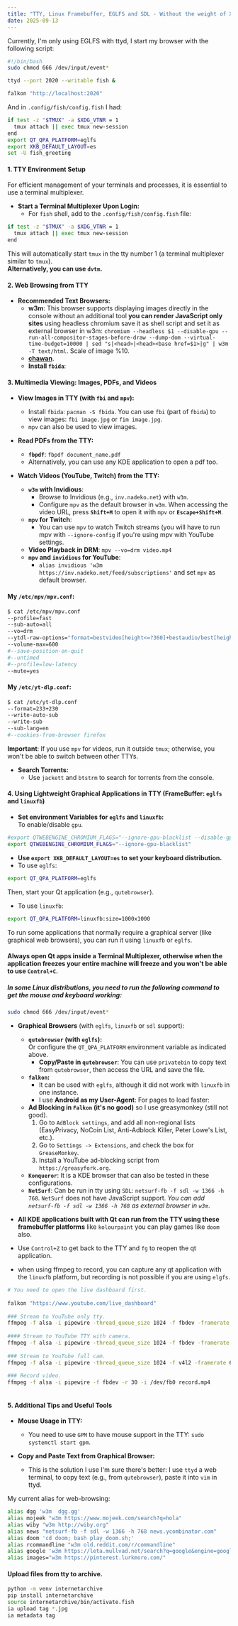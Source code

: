 ```yaml
---
title: "TTY, Linux Framebuffer, EGLFS and SDL - Without the weight of Xorg or Wayland"
date: 2025-09-13
---
```


Currently, I'm only using EGLFS with ttyd, I start my browser with the following script:


```bash
#!/bin/bash
sudo chmod 666 /dev/input/event*

ttyd --port 2020 --writable fish & 

falkon "http://localhost:2020"
```

And in `.config/fish/config.fish` I had:

```bash
if test -z "$TMUX" -a $XDG_VTNR = 1
  tmux attach || exec tmux new-session
end
export QT_QPA_PLATFORM=eglfs  
export XKB_DEFAULT_LAYOUT=es
set -U fish_greeting
```


#### **1. TTY Environment Setup**  
  
For efficient management of your terminals and processes, it is essential to use a terminal multiplexer.  
  
*   **Start a Terminal Multiplexer Upon Login:**  
    *   For `fish` shell, add to the `.config/fish/config.fish` file:  
  
```bash  
if test -z "$TMUX" -a $XDG_VTNR = 1
  tmux attach || exec tmux new-session
end
```  
This will automatically start `tmux` in the tty number 1 (a terminal multiplexer similar to `tmux`).        
**Alternatively, you can use `dvtm`.**
  
#### **2. Web Browsing from TTY**  
  
*   **Recommended Text Browsers:**  
    *   **w3m**: This browser supports displaying images directly in the console without an additional tool **you can render JavaScript only sites** using headless chromium save it as shell script and set it as external browser in w3m: `chromium --headless $1 --disable-gpu --run-all-compositor-stages-before-draw --dump-dom --virtual-time-budget=10000 | sed "s|<head>|<head><base href=$1>|g" | w3m -T text/html`. Scale of image %10.
    *   **[chawan](https://sr.ht/~bptato/chawan/)**.
    *   **Install `fbida`**:  
  
#### **3. Multimedia Viewing: Images, PDFs, and Videos**  
  
*   **View Images in TTY (with `fbi` and `mpv`):**  
    *   Install `fbida`: `pacman -S fbida`. You can use `fbi` (part of `fbida`) to view images: `fbi image.jpg` or `fim image.jpg`.
    *   `mpv` can also be used to view images.  
  
*   **Read PDFs from the TTY:**  
    *   **`fbpdf`**:  `fbpdf document_name.pdf`  
    *   Alternatively, you can use any KDE application to open a pdf too.  
  
*   **Watch Videos (YouTube, Twitch) from the TTY:**  
    *   **`w3m` with Invidious**:  
        *   Browse to Invidious (e.g., `inv.nadeko.net`) with `w3m`.  
        *   Configure `mpv` as the default browser in `w3m`. When accessing the video URL, press **`Shift+M`** to open it with `mpv` or **`Escape+Shift+M`**.
    *   **`mpv` for Twitch**:  
        *   You can use `mpv` to watch Twitch streams (you will have to run mpv with `--ignore-config` if you're using mpv with YouTube settings.  
    *   **Video Playback in DRM**:  `mpv --vo=drm video.mp4`  
    *   **`mpv` and `invidious` for YouTube**:  
        * `alias invidious 'w3m https://inv.nadeko.net/feed/subscriptions'` and set `mpv` as default browser.  

####  My `/etc/mpv/mpv.conf`:   
```bash  
$ cat /etc/mpv/mpv.conf  
--profile=fast  
--sub-auto=all  
--vo=drm
--ytdl-raw-options="format=bestvideo[height<=?360]+bestaudio/best[height<=?360]/bestvideo[height<=?480]+bestaudio/best[height<=?480],write-auto-sub=,sub-lang=[es,en,ru],write-sub="  
--volume-max=600  
#--save-position-on-quit  
#--untimed  
#--profile=low-latency  
--mute=yes  
```  

####  My `/etc/yt-dlp.conf`:  

```bash  
$ cat /etc/yt-dlp.conf  
--format=233+230  
--write-auto-sub  
--write-sub  
--sub-lang=en  
#--cookies-from-browser firefox  
```  

**Important**: If you use `mpv` for videos, run it outside `tmux`; otherwise, you won't be able to switch between other TTYs.  

*   **Search Torrents:**  
    *   Use `jackett` and `btstrm` to search for torrents from the console.  
  
#### **4. Using Lightweight Graphical Applications in TTY (FrameBuffer: `eglfs` and `linuxfb`)**  


*   **Set environment Variables for `eglfs` and `linuxfb`:**  
To enable/disable `gpu`.
```bash
#export QTWEBENGINE_CHROMIUM_FLAGS="--ignore-gpu-blacklist --disable-gpu"
export QTWEBENGINE_CHROMIUM_FLAGS="--ignore-gpu-blacklist"
```
* **Use `export XKB_DEFAULT_LAYOUT=es` to set your keyboard distribution.**  
*   To use `eglfs`:  
```bash  
export QT_QPA_PLATFORM=eglfs  
```  

Then, start your Qt application (e.g., `qutebrowser`).  

*  To use `linuxfb`:  
```bash  
export QT_QPA_PLATFORM=linuxfb:size=1000x1000  
```  

  
To run some applications that normally require a graphical server (like graphical web browsers), you can run it using `linuxfb` or `eglfs`.

#### Always open Qt apps inside a Terminal Multiplexer, otherwise when the application freezes your entire machine will freeze and you won't be able to use `Control+C`. 

##### In some Linux distributions, you need to run the following command to get the mouse and keyboard working:

```bash
sudo chmod 666 /dev/input/event*
```  


*   **Graphical Browsers** (with `eglfs`, `linuxfb` or `sdl` support):
    *   **`qutebrowser` (with `eglfs`):**  
        Or configure the `QT_QPA_PLATFORM` environment variable as indicated above.  
        *   **Copy/Paste in `qutebrowser`**: You can use `privatebin` to copy text from `qutebrowser`, then access the URL and save the file.  
    *   **`falkon`:**  
        *   It can be used with `eglfs`, although it did not work with `linuxfb` in one instance.  
        *   I use **Android as my User-Agent**: For pages to load faster:  
    *   **Ad Blocking in `Falkon` (it's no good)** so I use greasymonkey (still not good). 
	    1.  Go to `AdBlock settings`, and add all non-regional lists (EasyPrivacy, NoCoin List, Anti-Adblock Killer, Peter Lowe's List, etc.).  
	    2.  Go to `Settings -> Extensions`, and check the box for `GreaseMonkey`.  
	    3.  Install a YouTube ad-blocking script from `https://greasyfork.org`.
    *   **`Konqueror`**: It is a KDE browser that can also be tested in these configurations.  
    *   **`NetSurf`**: Can be run in tty using `SDL`: `netsurf-fb -f sdl -w 1366 -h 768`. `NetSurf` does not have JavaScript support. _You can add `netsurf-fb -f sdl -w 1366 -h 768` as external browser in `w3m`_.
*   **All KDE applications built with Qt can run from the TTY using these framebuffer platforms** like `kolourpaint` you can play games like `doom` also.
* Use `Control+Z` to get back to the TTY and `fg` to reopen the qt application.
  
* when using ffmpeg to record, you can capture any qt application with the `linuxfb` platform, but recording is not possible if you are using `elgfs`.  

```bash  
# You need to open the live dashboard first.  
  
falkon "https://www.youtube.com/live_dashboard"  
  
### Stream to YouTube only tty.  
ffmpeg -f alsa -i pipewire -thread_queue_size 1024 -f fbdev -framerate 60 -i /dev/fb0 -c:v libx264 -preset ultrafast -tune zerolatency -pix_fmt yuv420p -c:a aac -b:a 128k -f flv -async 1 -ar 48000 -latency 100 -bufsize 1000k rtmp://a.rtmp.youtube.com/live2/KEY 2> /dev/null  
  
#### Stream to YouTube TTY with camera.  
ffmpeg -f alsa -i pipewire -thread_queue_size 1024 -f fbdev -framerate 60 -i /dev/fb0 -f v4l2 -framerate 60 -video_size 320x240 -i /dev/video0 -filter_complex "[2:v]scale=320:240[cam];[1:v][cam]overlay=main_w-overlay_w-10:main_h-overlay_h-10[outv]" -map "[outv]" -map 0:a -c:v libx264 -preset ultrafast -tune zerolatency -pix_fmt yuv420p -c:a aac -b:a 128k -f flv -bufsize 1000k rtmp://a.rtmp.youtube.com/live2/KEY 2> /dev/null  
  
### Stream to YouTube full cam.  
ffmpeg -f alsa -i pipewire -thread_queue_size 1024 -f v4l2 -framerate 60 -video_size 1280x720 -i /dev/video0 -c:v libx264 -preset ultrafast -tune zerolatency -pix_fmt yuv420p -c:a aac -b:a 128k -f flv -bufsize 1000k rtmp://a.rtmp.youtube.com/live2/KEY 2> /dev/null  
  
### Record video.  
ffmpeg -f alsa -i pipewire -f fbdev -r 30 -i /dev/fb0 record.mp4  
  
```  
  
#### **5. Additional Tips and Useful Tools**  
  
*   **Mouse Usage in TTY:**  
    *   You need to use `GPM` to have mouse support in the TTY: `sudo systemctl start gpm`.  
  
*   **Copy and Paste Text from Graphical Browser:**  
    *   This is the solution I use I'm sure there's better: I use `ttyd` a web terminal, to copy text (e.g., from `qutebrowser`), paste it into `vim` in  ttyd.

My current alias for web-browsing:

```bash
alias dgg 'w3m  dgg.gg'
alias mojeek "w3m https://www.mojeek.com/search?q=hola"
alias wiby "w3m http://wiby.org"
alias news "netsurf-fb -f sdl -w 1366 -h 768 news.ycombinator.com"
alias doom 'cd doom; bash play_doom.sh;'
alias rcommandline "w3m old.reddit.com/r/commandline"
alias google 'w3m https://leta.mullvad.net/search?q=google&engine=google'
alias images="w3m https://pinterest.lurkmore.com/"
```

#### Upload files from tty to archive.

```bash
python -m venv internetarchive
pip install internetarchive
source internetarchive/bin/activate.fish
ia upload tag *.jpg
ia metadata tag
```
